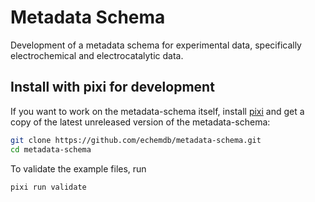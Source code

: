 # Metadata Schema

Development of a metadata schema for experimental data, specifically electrochemical and electrocatalytic data.

## Install with pixi for development

If you want to work on the metadata-schema itself, install [pixi](https://pixi.sh)
and get a copy of the latest unreleased version of the metadata-schema:

```sh
git clone https://github.com/echemdb/metadata-schema.git
cd metadata-schema
```

To validate the example files, run

```sh
pixi run validate
```
